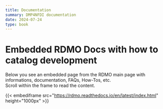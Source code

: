 ```yaml
---
title: Documentation
summary: DMP4NFDI documentation
date: 2024-07-24
type: book
---
```


# Embedded RDMO Docs with how to catalog development

Below you see an embedded page from the RDMO main page with informations, documentation, FAQs, How-Tos, etc.   
Scroll within the frame to read the content.

{{< embediframe src="https://rdmo.readthedocs.io/en/latest/index.html" height="1000px" >}}
